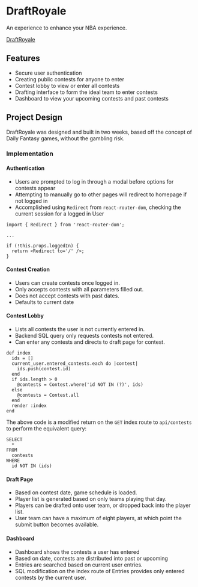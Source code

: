 # DraftRoyale

An experience to enhance your NBA experience.

[DraftRoyale](www.draftroyale.co 'DraftRoyale Homepage')

## Features

- Secure user authentication
- Creating public contests for anyone to enter
- Contest lobby to view or enter all contests
- Drafting interface to form the ideal team to enter contests
- Dashboard to view your upcoming contests and past contests

## Project Design

DraftRoyale was designed and built in two weeks, based off the concept of Daily Fantasy games, without the gambling risk.

### Implementation

#### Authentication
- Users are prompted to log in through a modal before options for contests appear
- Attempting to manually go to other pages will redirect to homepage if not logged in
- Accomplished using `Redirect` from `react-router-dom`, checking the current session for a logged in User

```
import { Redirect } from 'react-router-dom';

...

if (!this.props.loggedIn) {
  return <Redirect to='/' />;
}
```

#### Contest Creation

- Users can create contests once logged in.
- Only accepts contests with all parameters filled out.
- Does not accept contests with past dates.
- Defaults to current date

#### Contest Lobby

- Lists all contests the user is not currently entered in.
- Backend SQL query only requests contests not entered.
- Can enter any contests and directs to draft page for contest.

```
def index
  ids = []
  current_user.entered_contests.each do |contest|
    ids.push(contest.id)
  end
  if ids.length > 0
    @contests = Contest.where('id NOT IN (?)', ids)
  else
    @contests = Contest.all
  end
  render :index
end
```
The above code is a modified return on the `GET` index route to `api/contests` to perform the equivalent query:

```
SELECT
  *
FROM
  contests
WHERE
  id NOT IN (ids)
```

#### Draft Page

- Based on contest date, game schedule is loaded.
- Player list is generated based on only teams playing that day.
- Players can be drafted onto user team, or dropped back into the player list.
- User team can have a maximum of eight players, at which point the submit button becomes available.

#### Dashboard

- Dashboard shows the contests a user has entered
- Based on date, contests are distributed into past or upcoming
- Entries are searched based on current user entries.
- SQL modification on the index route of Entries provides only entered contests by the current user.
